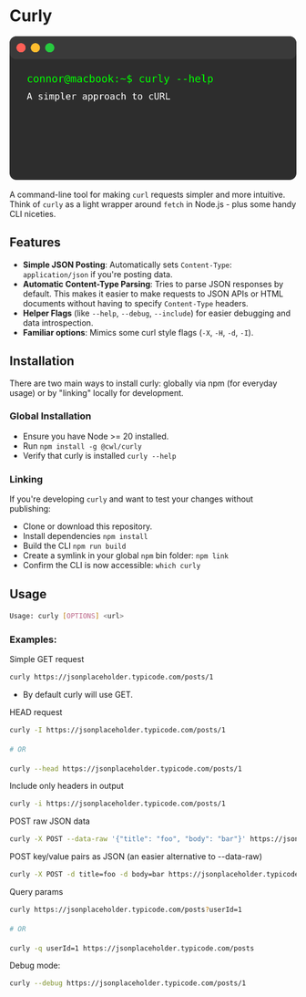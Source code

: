 # Curly

![Curly Banner](./banner.svg)

A command-line tool for making `curl` requests simpler and more intuitive. Think of `curly` as a light wrapper around `fetch` in Node.js - plus some handy CLI niceties.

## Features
* **Simple JSON Posting**: Automatically sets `Content-Type`: `application/json` if you're posting data. 
* **Automatic Content-Type Parsing**: Tries to parse JSON responses by default. This makes it easier to make requests to JSON APIs or HTML documents without having to specify `Content-Type` headers.
* **Helper Flags** (like `--help`, `--debug`, `--include`) for easier debugging and data introspection.
* **Familiar options**: Mimics some curl style flags (`-X`, `-H`, `-d`, `-I`).

## Installation

There are two main ways to install curly: globally via npm (for everyday usage) or by "linking" locally for development.

### Global Installation
* Ensure you have Node >= 20 installed.
* Run `npm install -g @cwl/curly` 
* Verify that curly is installed `curly --help`

### Linking
If you're developing `curly` and want to test your changes without publishing:
* Clone or download this repository.
* Install dependencies `npm install`
* Build the CLI `npm run build`
* Create a symlink in your global `npm` bin folder: `npm link`
* Confirm the CLI is now accessible: `which curly`

## Usage
```sh
Usage: curly [OPTIONS] <url>
```

### Examples:

Simple GET request

```sh
curly https://jsonplaceholder.typicode.com/posts/1
```
* By default curly will use GET.

HEAD request

```sh
curly -I https://jsonplaceholder.typicode.com/posts/1

# OR

curly --head https://jsonplaceholder.typicode.com/posts/1
```

Include only headers in output

```sh
curly -i https://jsonplaceholder.typicode.com/posts/1
```

POST raw JSON data
```sh
curly -X POST --data-raw '{"title": "foo", "body": "bar"}' https://jsonplaceholder.typicode.com/posts
```

POST key/value pairs as JSON (an easier alternative to --data-raw)
```sh
curly -X POST -d title=foo -d body=bar https://jsonplaceholder.typicode.com/posts
```

Query params
```sh
curly https://jsonplaceholder.typicode.com/posts?userId=1

# OR 

curly -q userId=1 https://jsonplaceholder.typicode.com/posts
```

Debug mode:
```sh
curly --debug https://jsonplaceholder.typicode.com/posts/1
```
